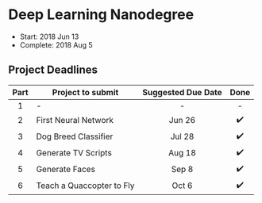 # Deep Learning Nanodegree
- Start: 2018 Jun 13
- Complete: 2018 Aug 5

## Project Deadlines
| Part  | Project to submit          | Suggested Due Date | Done              |
| :---: | -------------------------- |:------------------:|:-----------------:|
| 1     |  -                         | -                  | -                 |
| 2     |  First Neural Network      | Jun 26             |:heavy_check_mark: |
| 3     |  Dog Breed Classifier      | Jul 28             |:heavy_check_mark: |
| 4     |  Generate TV Scripts       | Aug 18             |:heavy_check_mark: |
| 5     |  Generate Faces            | Sep 8              |:heavy_check_mark: |
| 6     |  Teach a Quaccopter to Fly | Oct 6              |:heavy_check_mark: |
